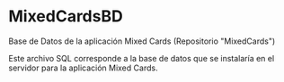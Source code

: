 # MixedCardsBD
Base de Datos de la aplicación Mixed Cards (Repositorio "MixedCards")

Este archivo SQL corresponde a la base de datos que se instalaría en el servidor para la aplicación Mixed Cards.

